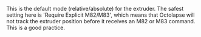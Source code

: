 This is the default mode (relative/absolute) for the extruder.  The safest setting here is 'Require Explicit M82/M83', which means that Octolapse will not track the extruder position before it receives an M82 or M83 command.  This is a good practice.
